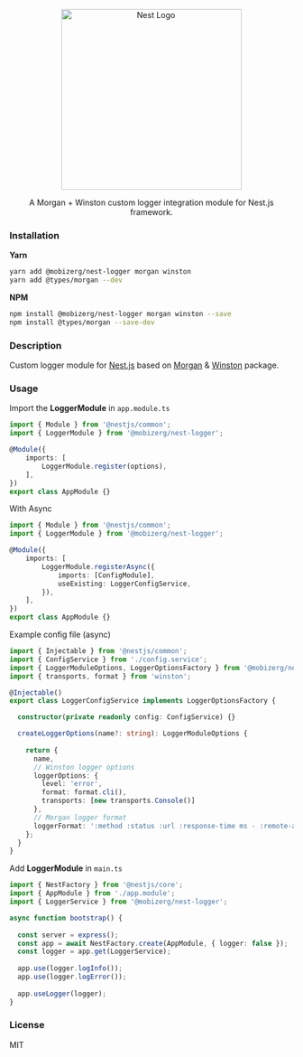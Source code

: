 <p align="center">
  <a href="http://nestjs.com/" target="blank">
    <img src="https://nestjs.com/img/logo_text.svg" width="320" alt="Nest Logo" />
  </a>
</p>

<p align="center">
A Morgan + Winston custom logger integration module for Nest.js framework.
</p>

### Installation

**Yarn**
```bash
yarn add @mobizerg/nest-logger morgan winston
yarn add @types/morgan --dev
```

**NPM**
```bash
npm install @mobizerg/nest-logger morgan winston --save
npm install @types/morgan --save-dev
```

### Description
Custom logger module for [Nest.js](https://github.com/nestjs/nest) based on [Morgan](https://github.com/expressjs/morgan) & [Winston](https://github.com/winstonjs/winston) package.

### Usage

Import the **LoggerModule** in `app.module.ts`

```typescript
import { Module } from '@nestjs/common';
import { LoggerModule } from '@mobizerg/nest-logger';

@Module({
    imports: [
        LoggerModule.register(options),
    ],
})
export class AppModule {}
```
With Async
```typescript
import { Module } from '@nestjs/common';
import { LoggerModule } from '@mobizerg/nest-logger';

@Module({
    imports: [
        LoggerModule.registerAsync({
            imports: [ConfigModule],
            useExisting: LoggerConfigService,
        }),
    ],
})
export class AppModule {}
```

Example config file (async)
```typescript
import { Injectable } from '@nestjs/common';
import { ConfigService } from './config.service';
import { LoggerModuleOptions, LoggerOptionsFactory } from '@mobizerg/nest-logger';
import { transports, format } from 'winston';

@Injectable()
export class LoggerConfigService implements LoggerOptionsFactory {

  constructor(private readonly config: ConfigService) {}

  createLoggerOptions(name?: string): LoggerModuleOptions {
    
    return {
      name,
      // Winston logger options
      loggerOptions: {
        level: 'error',
        format: format.cli(),
        transports: [new transports.Console()]
      },
      // Morgan logger format
      loggerFormat: ':method :status :url :response-time ms - :remote-addr :user-agent HTTP/:http-version :res[content-length]'
    };
  }
}
```

Add **LoggerModule** in `main.ts`
```typescript
import { NestFactory } from '@nestjs/core';
import { AppModule } from './app.module';
import { LoggerService } from '@mobizerg/nest-logger';

async function bootstrap() {
  
  const server = express();
  const app = await NestFactory.create(AppModule, { logger: false });
  const logger = app.get(LoggerService);
 
  app.use(logger.logInfo());
  app.use(logger.logError());
    
  app.useLogger(logger);
}
```

### License

MIT
